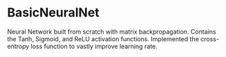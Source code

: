 # BasicNeuralNet
Neural Network built from scratch with matrix backpropagation. Contains the Tanh, Sigmoid, and ReLU activation functions. Implemented the cross-entropy loss function to vastly improve learning rate.
